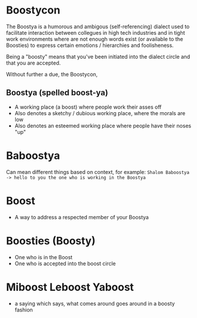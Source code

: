 # Boostycon

The Boostya is a humorous and ambigous (self-referencing) dialect  used to facilitate interaction between
collegues in high tech industries and in tight work environments where
are not enough words exist (or available to the Boosties) to express certain emotions / hierarchies and foolisheness.

Being a "boosty" means that you've been initiated into the dialect circle 
and that you are accepted.

Without further a due, the Boostycon,

## Boostya (spelled boost-ya)
- A working place (a boost) where people work their asses off
- Also denotes a sketchy / dubious working place, where the morals are low
- Also denotes an esteemed working place where people have their noses "up"

# Baboostya
Can mean different things based on context, for example:
```Shalom Baboostya -> hello to you the one who is working in the Boostya```

# Boost
- A way to address a respected member of your Boostya

# Boosties (Boosty)
- One who is in the Boost 
- One who is accepted into the boost circle

# Miboost Leboost Yaboost
- a saying which says, what comes around goes around in a boosty fashion


